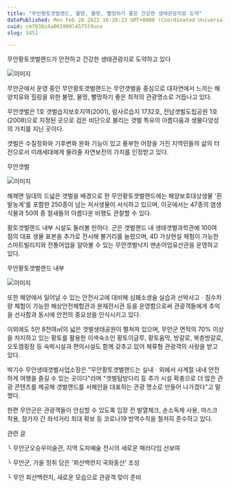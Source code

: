 ```yaml
---
title: "무안황토갯벌랜드, 불멍, 물멍, 뻘멍하기 좋은 건강한 생태관광지로 도약"
datePublished: Mon Feb 28 2022 16:28:23 GMT+0000 (Coordinated Universal Time)
cuid: cm7038z4a001909l4575l9uce
slug: 3451

---
```



무안황토갯벌랜드가 안전하고 건강한 생태관광지로 도약하고 있다

![이미지](https://cdn.hashnode.com/res/hashnode/image/upload/v1739254538724/71fd1a04-428f-4065-9920-2e0d313063cb.jpeg)

무안군에서 운영 중인 무안황토갯벌랜드는 무안갯벌을 중심으로 대자연에서 느끼는 해양치유와 힐링을 위한 불멍, 물멍, 뻘멍하기 좋은 최적의 관광명소로 거듭나고 있다.

무안갯벌은 1호 갯벌습지보호지역(2001), 람사르습지 1732호, 전남갯벌도립공원 1호(2008)으로 지정된 곳으로 검은 비단으로 불리는 갯벌 특유의 아름다움과 생물다양성의 가치를 지닌 곳이다.

갯벌은 수질정화와 기후변화 완화 기능이 있고 풍부한 어장을 가진 지역민들의 삶의 터전으로서 미래세대에게 물려줄 자연보전의 가치를 인정받고 있다.

무안갯벌

![이미지](https://cdn.hashnode.com/res/hashnode/image/upload/v1739254540835/1b80a189-39b7-4e9b-8450-b60c42c53f81.jpeg)

해제면 일대의 드넓은 갯벌을 배경으로 한 무안황토갯벌랜드에는 해양보호대상생물 '흰발농게'를 포함한 250종이 넘는 저서생물이 서식하고 있으며, 이곳에서는 47종의 염생식물과 50여 종 철새들의 아름다운 비행도 관찰할 수 있다.

황토갯벌랜드 내부 시설도 둘러볼 만하다. 군은 갯벌랜드 내 생태갯벌과학관에 100여 점의 대표 생물 표본을 추가로 전시해 볼거리를 늘렸으며, 4D 가상현실 체험이 가능한 스마트빌리지와 전통어업을 알아볼 수 있는 무안갯벌낙지 맨손어업유산관을 운영하고 있다.

무안황토갯벌랜드 내부

![이미지](https://cdn.hashnode.com/res/hashnode/image/upload/v1739254542820/a5d6073e-f049-4535-b55c-33925e23beb0.jpeg)

또한 해양에서 일어날 수 있는 안전사고에 대비해 심폐소생술 실습과 선박사고ㆍ침수차량 체험이 가능한 해상안전체험관과 분재전시관 등을 운영함으로써 관광객들에게 추억을 선사함과 동시에 안전의 중요성을 인식시키고 있다.

이외에도 5만 8천여㎡의 넓은 갯벌생태공원이 펼쳐져 있으며, 무안군 면적의 70% 이상을 차지하고 있는 황토를 활용한 이색숙소인 황토이글루, 황토움막, 방갈로, 복층방갈로, 오토캠핑장 등 숙박시설과 편의시설도 함께 갖추고 있어 체류형 관광객의 사랑을 받고 있다.

박기수 무안생태갯벌사업소장은 "무안황토갯벌랜드는 실내ㆍ외에서 사계절 내내 안전하게 여행을 즐길 수 있는 곳이다"라며 "갯벌탐방다리 등 추가 시설 확충으로 더 많은 관광 콘텐츠를 제공해 갯벌랜드를 서해안을 대표하는 관광 명소로 만들어 나가겠다"고 말했다.

한편 무안군은 관광객들이 안심할 수 있도록 입장 전 발열체크, 손소독제 사용, 마스크 착용, 참가자 간 좌석거리 최대 확보 등 코로나19 방역수칙을 철저히 준수하고 있다.

관련 글

└ 무안군오승우미술관, 지역 도자예술 전시의 새로운 패러다임 선보여

└ 무안군, 가을 정취 담은 '회산백련지 국화동산' 조성

└ 무안 회산백련지, 새로운 모습으로 관광객 맞이 준비